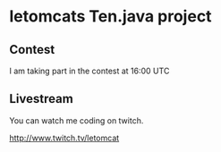 letomcats Ten.java project
==========
Contest
------------------------------------------------
I am taking part in the contest at 16:00 UTC

Livestream
--------------------
You can watch me coding on twitch.

<http://www.twitch.tv/letomcat>
